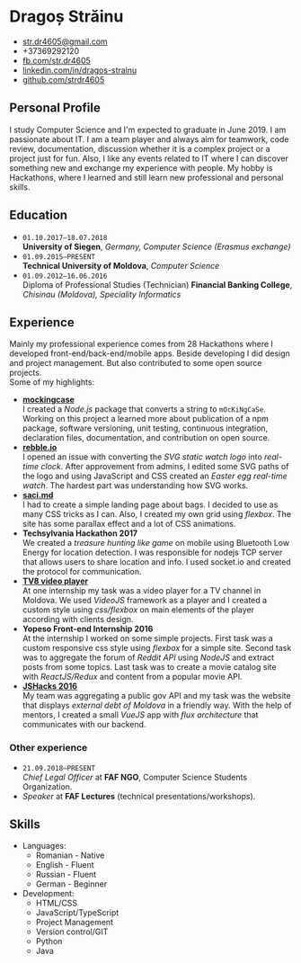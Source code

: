 # Dragoș Străinu

- str.dr4605@gmail.com
- +37369292120
- [fb.com/str.dr4605](https://www.fb.com/str.dr4605)
- [linkedin.com/in/dragos-strainu](https://www.linkedin.com/in/dragos-strainu)
- [github.com/strdr4605](https://github.com/strdr4605)

## Personal Profile
I study Computer Science and I'm expected to graduate in June 2019. I am passionate about IT. I am a team player and always aim for teamwork, code review, documentation, discussion whether it is a complex project or a project just for fun. Also, I like any events related to IT where I can discover something new and exchange my experience with people. My hobby is Hackathons, where I learned and still learn new professional and personal skills.

## Education
- `01.10.2017–18.07.2018`  
  **University of Siegen**, *Germany, Computer Science (Erasmus exchange)*  
- `01.09.2015–PRESENT`  
  **Technical University of Moldova**, *Computer Science*  
- `01.09.2012–16.06.2016`  
  Diploma of Professional Studies (Technician) **Financial Banking College**, *Chisinau (Moldova), Speciality Informatics*  
  
## Experience
Mainly my professional experience comes from 28 Hackathons where I developed front-end/back-end/mobile apps. Beside developing I did design and project management. But also contributed to some open source projects.  
Some of my highlights:

- **[mockingcase](https://github.com/strdr4605/mockingcase)**  
  I created a *Node.js* package that converts a string to `mOcKiNgCaSe`. Working on this project a learned more about publication of a npm package, software versioning, unit testing, continuous integration, declaration files, documentation, and contribution on open source.
- **[rebble.io](http://rebble.io)**  
  I opened an issue with converting the *SVG static watch logo* into *real-time clock*. After approvement from admins, I edited some SVG paths of the logo and using JavaScript and CSS created an *Easter egg real-time watch*. The hardest part was understanding how SVG works.
- **[saci.md](http://saci.md)**  
  I had to create a simple landing page about bags. I decided to use as many CSS tricks as I can. Also, I created my own grid using *flexbox*. The site has some parallax effect and a lot of CSS animations.
- **Techsylvania Hackathon 2017**  
  We created a *treasure hunting like game* on mobile using Bluetooth Low Energy for location detection. I was responsible for nodejs TCP server that allows users to share location and info. I used socket.io and created the protocol for communication.
- **[TV8 video player](http://tv8.md/live/)**  
  At one internship my task was a video player for a TV channel in Moldova. We used *VideoJS* framework as a player and I created a custom style using *css/flexbox* on main elements of the player according with clients design.
- **Yopeso Front-end Internship 2016**  
  At the internship I worked on some simple projects. First task was a custom responsive css style using *flexbox* for a simple site. Second task was to aggregate the forum of *Reddit API* using *NodeJS* and extract posts from some topics. Last task was to create a movie catalog site with *ReactJS/Redux* and content from a popular movie API.
- **[JSHacks 2016](https://github.com/jshacks/challenge-debt-md/tree/master/debt-md-front-end)**  
  My team was aggregating a public gov API and my task was the website that displays *external debt of Moldova* in a friendly way. With the help of mentors, I created a small *VueJS* app with *flux architecture* that communicates with our backend. 
  
### Other experience
- `21.09.2018–PRESENT`  
  *Chief Legal Officer* at **FAF NGO**, Computer Science Students Organization.
- *Speaker* at **FAF Lectures** (technical presentations/workshops).


## Skills
- Languages:
  - Romanian - Native
  - English - Fluent
  - Russian - Fluent
  - German - Beginner
- Development:
  - HTML/CSS
  - JavaScript/TypeScript
  - Project Management
  - Version control/GIT
  - Python
  - Java
